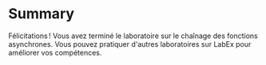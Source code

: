# Summary

Félicitations ! Vous avez terminé le laboratoire sur le chaînage des fonctions asynchrones. Vous pouvez pratiquer d'autres laboratoires sur LabEx pour améliorer vos compétences.
